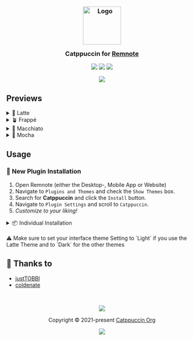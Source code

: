 <h3 align="center">
	<img src="https://raw.githubusercontent.com/catppuccin/catppuccin/main/assets/logos/exports/1544x1544_circle.png" width="100" alt="Logo"/><br/>
	<img src="https://raw.githubusercontent.com/catppuccin/catppuccin/main/assets/misc/transparent.png" height="30" width="0px"/>
	Catppuccin for <a href="https://remnote.com">Remnote</a>
	<img src="https://raw.githubusercontent.com/catppuccin/catppuccin/main/assets/misc/transparent.png" height="30" width="0px"/>
</h3>

<p align="center">
	<a href="https://github.com/catppuccin/remnote/stargazers"><img src="https://img.shields.io/github/stars/catppuccin/remnote?colorA=363a4f&colorB=b7bdf8&style=for-the-badge"></a>
	<a href="https://github.com/catppuccin/remnote/issues"><img src="https://img.shields.io/github/issues/catppuccin/remnote?colorA=363a4f&colorB=f5a97f&style=for-the-badge"></a>
	<a href="https://github.com/catppuccin/remnote/contributors"><img src="https://img.shields.io/github/contributors/catppuccin/remnote?colorA=363a4f&colorB=a6da95&style=for-the-badge"></a>
</p>

<p align="center">
	<img src="https://raw.githubusercontent.com/catppuccin/remnote/main/assets/remnote-preview.webp"/>
</p>

## Previews

<details>
<summary>🌻 Latte</summary>
<img src="https://raw.githubusercontent.com/catppuccin/remnote/main/assets/remnote-latte.webp"/>
</details>
<details>
<summary>🪴 Frappé</summary>
<img src="https://raw.githubusercontent.com/catppuccin/remnote/main/assets/remnote-frappe.webp"/>
</details>
<details>
<summary>🌺 Macchiato</summary>
<img src="https://raw.githubusercontent.com/catppuccin/remnote/main/assets/remnote-macchiato.webp"/>
</details>
<details>
<summary>🌿 Mocha</summary>
<img src="https://raw.githubusercontent.com/catppuccin/remnote/main/assets/remnote-mocha.webp"/>
</details>

## Usage

### 🌌 New Plugin Installation

1. Open Remnote (either the Desktop-, Mobile App or Website)
2. Navigate to `Plugins and Themes` and check the `Show Themes` box.
3. Search for **Catppuccin** and click the `Install` button.
4. Navigate to `Plugin Settings` and scroll to `Catppuccin`.
5. *Customize to your liking!*

<details>
	<summary>📦 Individual Installation</summary>

### RemNote Theme Links

-   [🌻 Latte](https://remnote.com/plugins/catppuccin-latte)
-   [🪴 Frappé](https://remnote.com/plugins/catppuccin-frappe)
-   [🌺 Macchiato](https://remnote.com/plugins/catppuccin-macchiato)
-   [🌿 Mocha](https://remnote.com/plugins/catppuccin-mocha)

#### Manual Installation Instructions

1. Open Remnote (either the Desktop-, Mobile App or Website)
2. Navigate to `Plugins and Themes` and check the `Show Themes` box.
3. Search for your desired theme. (`Catppuccin {Flavor} Theme`)
4. Click the `Install` button.
  </details>
 <br>
 ⚠ Make sure to set your interface theme Setting to `Light` if you use the Latte Theme and to `Dark` for the other themes

## 💝 Thanks to

-   [justTOBBI](https://github.com/justTOBBI)
-   [coldenate](https://github.com/coldenate)

&nbsp;

<p align="center">
	<img src="https://raw.githubusercontent.com/catppuccin/catppuccin/main/assets/footers/gray0_ctp_on_line.svg?sanitize=true" />
</p>

<p align="center">
	Copyright &copy; 2021-present <a href="https://github.com/catppuccin" target="_blank">Catppuccin Org</a>
</p>

<p align="center">
	<a href="https://github.com/catppuccin/catppuccin/blob/main/LICENSE"><img src="https://img.shields.io/static/v1.svg?style=for-the-badge&label=License&message=MIT&logoColor=d9e0ee&colorA=363a4f&colorB=b7bdf8"/></a>
</p>
